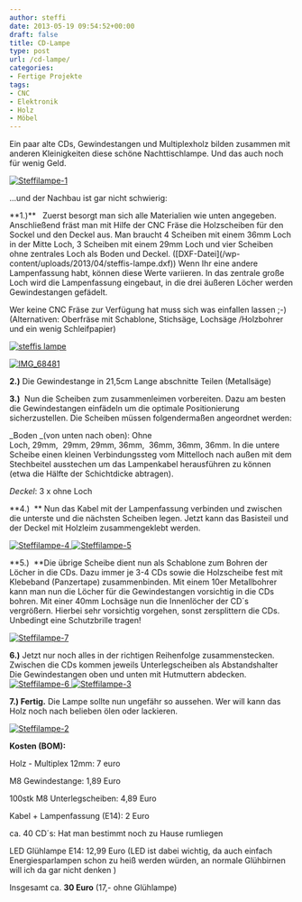 ```yaml
---
author: steffi
date: 2013-05-19 09:54:52+00:00
draft: false
title: CD-Lampe
type: post
url: /cd-lampe/
categories:
- Fertige Projekte
tags:
- CNC
- Elektronik
- Holz
- Möbel
---
```


Ein paar alte CDs, Gewindestangen und Multiplexholz bilden zusammen mit anderen Kleinigkeiten diese schöne Nachttischlampe. Und das auch noch für wenig Geld.



[![Steffilampe-1](/wp-content/uploads/2013/04/Steffilampe-1-300x300.jpg)
](/wp-content/uploads/2013/04/Steffilampe-1.jpg)

...und der Nachbau ist gar nicht schwierig:

<!-- more -->**1.)**   Zuerst besorgt man sich alle Materialien wie unten angegeben. Anschließend fräst man mit Hilfe der CNC Fräse die Holzscheiben für den Sockel und den Deckel aus. Man braucht 4 Scheiben mit einem 36mm Loch in der Mitte Loch, 3 Scheiben mit einem 29mm Loch und vier Scheiben ohne zentrales Loch als Boden und Deckel. ([DXF-Datei](/wp-content/uploads/2013/04/steffis-lampe.dxf)) Wenn Ihr eine andere Lampenfassung habt, können diese Werte variieren. In das zentrale große Loch wird die Lampenfassung eingebaut, in die drei äußeren Löcher werden Gewindestangen gefädelt.

Wer keine CNC Fräse zur Verfügung hat muss sich was einfallen lassen ;-) (Alternativen: Oberfräse mit Schablone, Stichsäge, Lochsäge /Holzbohrer und ein wenig Schleifpapier)

[![steffis lampe](/wp-content/uploads/2013/04/steffis-lampe-300x129.png)
](/wp-content/uploads/2013/04/steffis-lampe.png)

[![IMG_68481](/wp-content/uploads/2013/04/IMG_68481-300x200.jpg)
](/wp-content/uploads/2013/04/IMG_68481.jpg)

**2.)** Die Gewindestange in 21,5cm Lange abschnitte Teilen (Metallsäge)

**3.)**  Nun die Scheiben zum zusammenleimen vorbereiten. Dazu am besten die Gewindestangen einfädeln um die optimale Positionierung sicherzustellen. Die Scheiben müssen folgendermaßen angeordnet werden:

_Boden _(von unten nach oben): Ohne Loch, 29mm,  29mm, 29mm, 36mm,  36mm, 36mm, 36mm. In die untere Scheibe einen kleinen Verbindungssteg vom Mittelloch nach außen mit dem Stechbeitel ausstechen um das Lampenkabel herausführen zu können (etwa die Hälfte der Schichtdicke abtragen).

_Deckel_: 3 x ohne Loch

**4.)  ** Nun das Kabel mit der Lampenfassung verbinden und zwischen die unterste und die nächsten Scheiben legen. Jetzt kann das Basisteil und der Deckel mit Holzleim zusammengeklebt werden. 

[![Steffilampe-4](/wp-content/uploads/2013/04/Steffilampe-4-200x300.jpg)
](/wp-content/uploads/2013/04/Steffilampe-4.jpg)[![Steffilampe-5](/wp-content/uploads/2013/04/Steffilampe-5-200x300.jpg)
](/wp-content/uploads/2013/04/Steffilampe-5.jpg)

**5.)  **Die übrige Scheibe dient nun als Schablone zum Bohren der Löcher in die CDs. Dazu immer je 3-4 CDs sowie die Holzscheibe fest mit Klebeband (Panzertape) zusammenbinden. Mit einem 10er Metallbohrer kann man nun die Löcher für die Gewindestangen vorsichtig in die CDs bohren. Mit einer 40mm Lochsäge nun die Innenlöcher der CD´s vergrößern. Hierbei sehr vorsichtig vorgehen, sonst zersplittern die CDs. Unbedingt eine Schutzbrille tragen!

[![Steffilampe-7](/wp-content/uploads/2013/04/Steffilampe-7-300x200.jpg)
](/wp-content/uploads/2013/04/Steffilampe-7.jpg)



**6.)** Jetzt nur noch alles in der richtigen Reihenfolge zusammenstecken. Zwischen die CDs kommen jeweils Unterlegscheiben als Abstandshalter  Die Gewindestangen oben und unten mit Hutmuttern abdecken. [![Steffilampe-6](/wp-content/uploads/2013/04/Steffilampe-6-200x300.jpg)
](/wp-content/uploads/2013/04/Steffilampe-6.jpg)[![Steffilampe-3](/wp-content/uploads/2013/04/Steffilampe-3-150x150.jpg)
](/wp-content/uploads/2013/04/Steffilampe-3.jpg)

**7.) Fertig.** Die Lampe sollte nun ungefähr so aussehen. Wer will kann das Holz noch nach belieben ölen oder lackieren.

[![Steffilampe-2](/wp-content/uploads/2013/04/Steffilampe-2-200x300.jpg)
](/wp-content/uploads/2013/04/Steffilampe-2.jpg)



**Kosten (BOM):**

Holz - Multiplex 12mm: 7 euro

M8 Gewindestange: 1,89 Euro

100stk M8 Unterlegscheiben: 4,89 Euro

Kabel + Lampenfassung (E14): 2 Euro

ca. 40 CD´s: Hat man bestimmt noch zu Hause rumliegen

LED Glühlampe E14: 12,99 Euro (LED ist dabei wichtig, da auch einfach Energiesparlampen schon zu heiß werden würden, an normale Glühbirnen will ich da gar nicht denken )

Insgesamt ca. **30 Euro** (17,- ohne Glühlampe)


